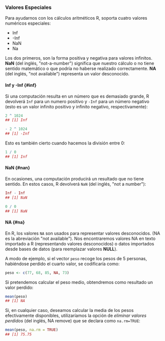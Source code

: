 
### Valores Especiales

Para ayudarnos con los cálculos aritméticos R, soporta cuatro valores numéricos especiales:

- Inf
- -Inf
- NaN
- Na

Los dos primeros, son la forma positiva y negativa para valores infinitos. __NaN__ (del inglés, "not-a-number") significa que nuestro cálculo o no tiene sentido matemático o que podría no haberse realizado correctamente. __NA__ (del inglés, "not available") representa un valor desconocido.

#### Inf y -Inf {#inf}

Si una computación resulta en un número que es demasiado grande, R devolverá `Inf` para un numero positivo y `-Inf` para un número negativo (esto es un valor infinito positivo y infinito negativo, respectivamente):



```r
2 ^ 1024
## [1] Inf
```



```r
- 2 ^ 1024
## [1] -Inf
```

Esto es también cierto cuando hacemos la división entre 0:



```r
1 / 0
## [1] Inf
```

#### NaN {#nan}


En ocasiones, una computación producirá un resultado que no tiene sentido. En estos casos, R devolverá `NaN` (del inglés, "not a number"):



```r
Inf - Inf
## [1] NaN
```



```r
0 / 0
## [1] NaN
```


#### NA {#na}

En R, los valores `NA` son usados para representar valores desconocidos. (NA es la abreviación "not available"). Nos encontraremos valores NA en texto importado a R (representando valores desconocidos) o datos importados desde bases de datos (para reemplazar valores __NULL__).

A modo de ejemplo, si el vector `peso` recoge los pesos de 5 personas, habiéndose perdido el cuarto valor, se codificaría como:


```r
peso <- c(77, 68, 85, NA, 73)
```

Si pretendemos calcular el peso medio, obtendremos como resultado un valor perdido:


```r
mean(peso)
## [1] NA
```

Si, en cualquier caso, deseamos calcular la media de los pesos efectivamente disponibles,
utilizaríamos la opción de _eliminar valores perdidos_ (del inglés, NA remove) que se declara
como `na.rm=TRUE`:


```r
mean(peso, na.rm = TRUE)
## [1] 75.75
```

